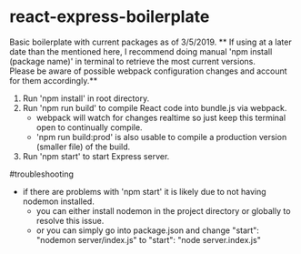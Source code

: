 # react-express-boilerplate

Basic boilerplate with current packages as of 3/5/2019.
** If using at a later date than the mentioned here, I recommend doing manual 'npm install (package name)' in terminal to retrieve the most current versions.  
Please be aware of possible webpack configuration changes and account for them accordingly.**

1.  Run 'npm install' in root directory.
2.  Run 'npm run build' to compile React code into bundle.js via webpack.
    * webpack will watch for changes realtime so just keep this terminal open to continually compile.
    * 'npm run build:prod' is also usable to compile a production version (smaller file) of the build.
3.  Run 'npm start' to start Express server.



#troubleshooting

* if there are problems with 'npm start' it is likely due to not having nodemon installed.
    * you can either install nodemon in the project directory or globally to resolve this issue.
    * or you can simply go into package.json and change "start": "nodemon server/index.js" to "start": "node server.index.js" 